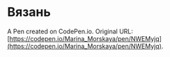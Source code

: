 # Вязань

A Pen created on CodePen.io. Original URL: [https://codepen.io/Marina_Morskaya/pen/NWEMyjq](https://codepen.io/Marina_Morskaya/pen/NWEMyjq).

